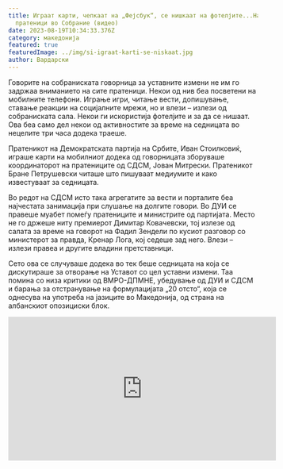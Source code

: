 ```yaml
---
title: Играат карти, чепкаат на „Фејсбук“, се нишкаат на фотелјите...Нашите
  пратеници во Собрание (видео)
date: 2023-08-19T10:34:33.376Z
category: македонија
featured: true
featuredImage: ../img/si-igraat-karti-se-niskaat.jpg
author: Вардарски
---
```

<!--StartFragment-->

Говорите на собраниската говорница за уставните измени не им го задржаа вниманието на сите пратеници. Некои од нив беа посветени на мобилните телефони. Играње игри, читање вести, допишување, ставање реакции на социјалните мрежи, но и влези – излези од собраниската сала. Некои ги искористија фотелјите и за да се нишаат. Ова беа само дел некои од активностите за време на седницата во нецелите три часа додека траеше.

Пратеникот на Демократската партија на Србите, Иван Стоилковиќ, играше карти на мобилниот додека од говорницата зборуваше координаторот на пратениците од СДСМ, Јован Митрески. Пратеникот Бране Петрушевски читаше што пишуваат медиумите и како известуваат за седницата.

Во редот на СДСМ исто така агрегатите за вести и порталите беа најчестата занимација при слушање на долгите говори. Во ДУИ се правеше муабет помеѓу пратениците и министрите од партијата. Место не го држеше ниту премиерот Димитар Ковачевски, тој излезе од салата за време на говорот на Фадил Зендели по кусиот разговор со министерот за правда, Кренар Лога, кој седеше зад него. Влези – излези правеа и другите владини претставници.

Сето ова се случуваше додека во тек беше седницата на која се дискутираше за отворање на Уставот со цел уставни измени. Таа помина со низа критики од ВМРО-ДПМНЕ, убедување од ДУИ и СДСМ и барања за отстранување на формулацијата „20 отсто“, која се однесува на употреба на јазиците во Македонија, од страна на албанскиот опозициски блок. 

<!--EndFragment--><iframe width="540" height="290" src="https://www.youtube.com/embed/CjxHkaYZy4Y" title="Играат карти, чепкаат на „Фејсбук“, читаат вести: пратениците на седницата за Уставот" frameborder="0" allow="accelerometer; autoplay; clipboard-write; encrypted-media; gyroscope; picture-in-picture; web-share" allowfullscreen></iframe>
